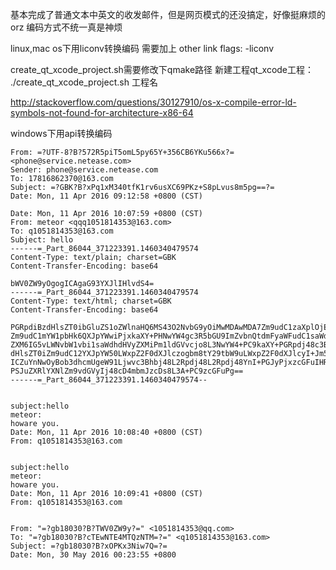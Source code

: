基本完成了普通文本中英文的收发邮件，但是网页模式的还没搞定，好像挺麻烦的orz
编码方式不统一真是神烦

linux,mac os下用liconv转换编码
需要加上 other link flags: -liconv

create_qt_xcode_project.sh需要修改下qmake路径
新建工程qt_xcode工程：  ./create_qt_xcode_project.sh 工程名

http://stackoverflow.com/questions/30127910/os-x-compile-error-ld-symbols-not-found-for-architecture-x86-64

windows下用api转换编码
```
From: =?UTF-8?B?572R5piT5omL5py65Y+356CB6YKu566x?= <phone@service.netease.com>
Sender: phone@service.netease.com
To: 17816862370@163.com
Subject: =?GBK?B?xPq1xM340tfK1rv6usXC69PKz+S8pLvus8m5pg==?=
Date: Mon, 11 Apr 2016 09:12:58 +0800 (CST)

Date: Mon, 11 Apr 2016 10:07:59 +0800 (CST)
From: meteor <qqq1051814353@163.com>
To: q1051814353@163.com
Subject: hello
------=_Part_86044_371223391.1460340479574
Content-Type: text/plain; charset=GBK
Content-Transfer-Encoding: base64

bWV0ZW9yOgogICAgaG93YXJlIHlvdS4=
------=_Part_86044_371223391.1460340479574
Content-Type: text/html; charset=GBK
Content-Transfer-Encoding: base64

PGRpdiBzdHlsZT0ibGluZS1oZWlnaHQ6MS43O2NvbG9yOiMwMDAwMDA7Zm9udC1zaXplOjE0cHg7
Zm9udC1mYW1pbHk6QXJpYWwiPjxkaXY+PHNwYW4gc3R5bGU9ImZvbnQtdmFyaWFudC1saWdhdHVy
ZXM6IG5vLWNvbW1vbi1saWdhdHVyZXMiPm1ldGVvcjo8L3NwYW4+PC9kaXY+PGRpdj48c3BhbiBz
dHlsZT0iZm9udC12YXJpYW50LWxpZ2F0dXJlczogbm8tY29tbW9uLWxpZ2F0dXJlcyI+Jm5ic3A7
ICZuYnNwOyBob3dhcmUgeW91Ljwvc3Bhbj48L2Rpdj48L2Rpdj48YnI+PGJyPjxzcGFuIHRpdGxl
PSJuZXRlYXNlZm9vdGVyIj48cD4mbmJzcDs8L3A+PC9zcGFuPg==
------=_Part_86044_371223391.1460340479574--


subject:hello
meteor:
howare you.
Date: Mon, 11 Apr 2016 10:08:40 +0800 (CST)
From: q1051814353@163.com


subject:hello
meteor:
howare you.
Date: Mon, 11 Apr 2016 10:09:41 +0800 (CST)
From: q1051814353@163.com


From: "=?gb18030?B?TWV0ZW9y?=" <1051814353@qq.com>
To: "=?gb18030?B?cTEwNTE4MTQzNTM=?=" <q1051814353@163.com>
Subject: =?gb18030?B?xOPKx3Niw7Q=?=
Date: Mon, 30 May 2016 00:23:55 +0800
```